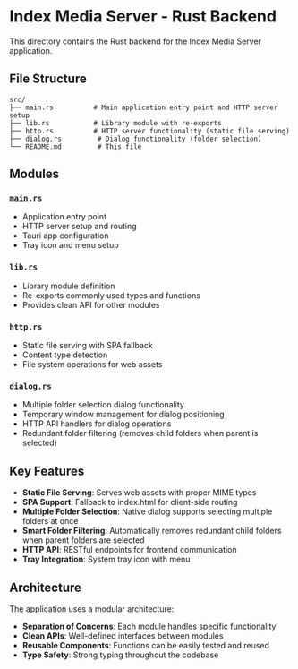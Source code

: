 # Index Media Server - Rust Backend

This directory contains the Rust backend for the Index Media Server application.

## File Structure

```
src/
├── main.rs          # Main application entry point and HTTP server setup
├── lib.rs           # Library module with re-exports
├── http.rs          # HTTP server functionality (static file serving)
├── dialog.rs         # Dialog functionality (folder selection)
└── README.md         # This file
```

## Modules

### `main.rs`
- Application entry point
- HTTP server setup and routing
- Tauri app configuration
- Tray icon and menu setup

### `lib.rs`
- Library module definition
- Re-exports commonly used types and functions
- Provides clean API for other modules

### `http.rs`
- Static file serving with SPA fallback
- Content type detection
- File system operations for web assets

### `dialog.rs`
- Multiple folder selection dialog functionality
- Temporary window management for dialog positioning
- HTTP API handlers for dialog operations
- Redundant folder filtering (removes child folders when parent is selected)

## Key Features

- **Static File Serving**: Serves web assets with proper MIME types
- **SPA Support**: Fallback to index.html for client-side routing
- **Multiple Folder Selection**: Native dialog supports selecting multiple folders at once
- **Smart Folder Filtering**: Automatically removes redundant child folders when parent folders are selected
- **HTTP API**: RESTful endpoints for frontend communication
- **Tray Integration**: System tray icon with menu

## Architecture

The application uses a modular architecture:
- **Separation of Concerns**: Each module handles specific functionality
- **Clean APIs**: Well-defined interfaces between modules
- **Reusable Components**: Functions can be easily tested and reused
- **Type Safety**: Strong typing throughout the codebase
